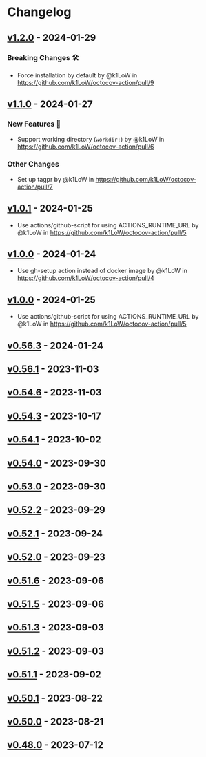 # Changelog

## [v1.2.0](https://github.com/k1LoW/octocov-action/compare/v1.1.0...v1.2.0) - 2024-01-29
### Breaking Changes 🛠
- Force installation by default by @k1LoW in https://github.com/k1LoW/octocov-action/pull/9

## [v1.1.0](https://github.com/k1LoW/octocov-action/compare/v1.0.1...v1.1.0) - 2024-01-27
### New Features 🎉
- Support working directory (`workdir:`) by @k1LoW in https://github.com/k1LoW/octocov-action/pull/6
### Other Changes
- Set up tagpr by @k1LoW in https://github.com/k1LoW/octocov-action/pull/7

## [v1.0.1](https://github.com/k1LoW/octocov-action/compare/v1.0.0...v1.0.1) - 2024-01-25
- Use actions/github-script for using ACTIONS_RUNTIME_URL by @k1LoW in https://github.com/k1LoW/octocov-action/pull/5

## [v1.0.0](https://github.com/k1LoW/octocov-action/compare/v0.54.6...v1.0.0) - 2024-01-24
- Use gh-setup action instead of docker image by @k1LoW in https://github.com/k1LoW/octocov-action/pull/4

## [v1.0.0](https://github.com/k1LoW/octocov-action/compare/v1.0.0...v1) - 2024-01-25
- Use actions/github-script for using ACTIONS_RUNTIME_URL by @k1LoW in https://github.com/k1LoW/octocov-action/pull/5

## [v0.56.3](https://github.com/k1LoW/octocov-action/compare/v0.54.6...v0.56.3) - 2024-01-24

## [v0.56.1](https://github.com/k1LoW/octocov-action/compare/v0.54.3...v0.56.1) - 2023-11-03

## [v0.54.6](https://github.com/k1LoW/octocov-action/compare/v0.54.3...v0.54.6) - 2023-11-03

## [v0.54.3](https://github.com/k1LoW/octocov-action/compare/v0.54.1...v0.54.3) - 2023-10-17

## [v0.54.1](https://github.com/k1LoW/octocov-action/compare/v0.54.0...v0.54.1) - 2023-10-02

## [v0.54.0](https://github.com/k1LoW/octocov-action/compare/v0.53.0...v0.54.0) - 2023-09-30

## [v0.53.0](https://github.com/k1LoW/octocov-action/compare/v0.52.2...v0.53.0) - 2023-09-30

## [v0.52.2](https://github.com/k1LoW/octocov-action/compare/v0.52.1...v0.52.2) - 2023-09-29

## [v0.52.1](https://github.com/k1LoW/octocov-action/compare/v0.52.0...v0.52.1) - 2023-09-24

## [v0.52.0](https://github.com/k1LoW/octocov-action/compare/v0.51.6...v0.52.0) - 2023-09-23

## [v0.51.6](https://github.com/k1LoW/octocov-action/compare/v0.51.5...v0.51.6) - 2023-09-06

## [v0.51.5](https://github.com/k1LoW/octocov-action/compare/v0.51.3...v0.51.5) - 2023-09-06

## [v0.51.3](https://github.com/k1LoW/octocov-action/compare/v0.51.2...v0.51.3) - 2023-09-03

## [v0.51.2](https://github.com/k1LoW/octocov-action/compare/v0.51.1...v0.51.2) - 2023-09-03

## [v0.51.1](https://github.com/k1LoW/octocov-action/compare/v0.50.1...v0.51.1) - 2023-09-02

## [v0.50.1](https://github.com/k1LoW/octocov-action/compare/v0.50.0...v0.50.1) - 2023-08-22

## [v0.50.0](https://github.com/k1LoW/octocov-action/compare/v0.48.0...v0.50.0) - 2023-08-21

## [v0.48.0](https://github.com/k1LoW/octocov-action/compare/v0.47.4...v0.48.0) - 2023-07-12
